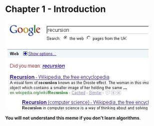# Chapter 1 - Introduction

![Untitled](Chapter%201%20-%20Introduction%20443490c5b3f543a78d516c8a964a7fde/Untitled.png)

**You will not understand this meme if you don't learn algorithms**.